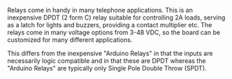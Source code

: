 Relays come in handy in many telephone applications.  This is an
inexpensive DPDT (2 form C) relay suitable for controlling 2A loads,
serving as a latch for lights and buzzers, providing a contact
multiplier etc.  The relays come in many voltage options from 3-48
VDC, so the board can be customized for many different applications.


This differs from the inexpensive "Arduino Relays" in that the
inputs are necessarily logic compatible and in that these are DPDT
whereas the "Arduino Relays" are typically only Single Pole Double Throw (SPDT).


